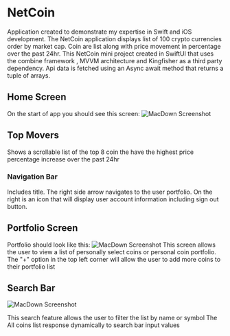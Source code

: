 # NetCoin

Application created to demonstrate my expertise in Swift and iOS development. 
The NetCoin application displays list of 100 crypto currencies order by market cap. Coin are list along with price movement in percentage over the past 24hr.
This NetCoin mini project created in SwiftUI that uses the combine framework , MVVM architecture and Kingfisher as a third party dependency.
Api data is fetched using an Async await method that returns a tuple of arrays.


## Home Screen
On the start of app you should see this screen:
![MacDown Screenshot](https://snipboard.io/DwTXqH.jpg)
## Top Movers 
Shows a scrollable list of the top 8 coin the have the highest price percentage increase over the past 24hr

### Navigation Bar
Includes title. The right side arrow navigates to the user portfolio.
On the right is an icon that will display user account information including sign out button.


## Portfolio Screen
Portfolio should look like this: 
![MacDown Screenshot](https://snipboard.io/7o0Q4T.jpg)
This screen allows the user to view a list of personally select coins or personal coin portfolio.
The "+" option in the top left corner will allow the user to add more coins to their portfolio list

## Search Bar
![MacDown Screenshot](https://snipboard.io/dXLgcS.jpg)

This search feature allows the user to filter the list by name or symbol
The All coins list response dynamically to search bar input values
